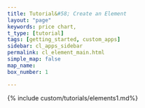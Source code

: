 ```yaml
---
title: Tutorial&#58; Create an Element
layout: "page"
keywords: price chart,
t_type: [tutorial]
tags: [getting_started, custom_apps]
sidebar: cl_apps_sidebar
permalink: cl_element_main.html
simple_map: false
map_name:
box_number: 1

---
```

{% include custom/tutorials/elements1.md%}
